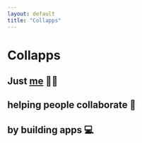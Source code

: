 ```yaml
---
layout: default
title: "Collapps"
---
```

<div class="flex items-center justify-center h-screen">
  <div class="max-w-xl text-center font-karla text-white ">
    <h1 class="text-xl mb-20">
      <span class="text-7xl lg:text-9xl block">
        Collapps
      </span>
    </h1>
    <div class="font-inconsolata text-xl lg:text-2xl">
      <h2 class="mb-4 text-white">Just <a class="underline cursor-pointer" target="_blank" href="https://twitter.com/Lonekp">me</a> 🙋‍♀️</h2> 
      <h2 class="mb-4 text-white">helping people <span class="text-black bg-white font-bold mix-blend-screen">coll</span>aborate 🤲 </h2> 
      <h2 class="text-white">by building <span class="text-black bg-white font-bold mix-blend-screen">apps</span> 💻</h2>
    </div> 
  </div>
</div>

